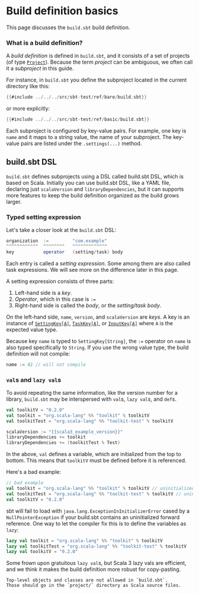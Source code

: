 Build definition basics
=======================

This page discusses the `build.sbt` build definition.

### What is a build definition?

A *build definition* is defined in `build.sbt`,
and it consists of a set of projects (of type [`Project`](../api/sbt/Project.html)).
Because the term *project* can be ambiguous,
we often call it a *subproject* in this guide.

For instance, in `build.sbt` you define
the subproject located in the current directory like this:

```scala
{{#include ../../../src/sbt-test/ref/bare/build.sbt}}
```

or more explicitly:

```scala
{{#include ../../../src/sbt-test/ref/basic/build.sbt}}
```

Each subproject is configured by key-value pairs.
For example, one key is `name` and it maps to a string value, the name of
your subproject.
The key-value pairs are listed under the `.settings(...)` method.

build.sbt DSL
-------------

`build.sbt` defines subprojects using a DSL called build.sbt DSL, which is based on Scala.
Initially you can use build.sbt DSL, like a YAML file, declaring just `scalaVersion` and `libraryDependencies`,
but it can supports more features to keep the build definition organized as the build grows larger.

### Typed setting expression

Let's take a closer look at the `build.sbt` DSL:

```scala
organization  :=         "com.example"
^^^^^^^^^^^^  ^^^^^^^^   ^^^^^^^^^^^^^
key           operator   (setting/task) body
```

Each entry is called a *setting expression*.
Some among them are also called task expressions.
We will see more on the difference later in this page.

A setting expression consists of three parts:

1. Left-hand side is a *key*.
2. *Operator*, which in this case is `:=`
3. Right-hand side is called the *body*, or the *setting/task body*.

On the left-hand side, `name`, `version`, and `scalaVersion` are *keys*.
A key is an instance of
[`SettingKey[A]`](../../api/sbt/SettingKey.html),
[`TaskKey[A]`](../../api/sbt/TaskKey.html), or
[`InputKey[A]`](../../api/sbt/InputKey.html) where `A` is the
expected value type.

Because key `name` is typed to `SettingKey[String]`,
the `:=` operator on `name` is also typed specifically to `String`.
If you use the wrong value type, the build definition will not compile:

```scala
name := 42 // will not compile
```

### `val`s and `lazy val`s

To avoid repeating the same information, like the version number for a library,
`build.sbt` may be interspersed with `val`s, `lazy val`s, and `def`s.

```scala
val toolkitV = "0.2.0"
val toolkit = "org.scala-lang" %% "toolkit" % toolkitV
val toolkitTest = "org.scala-lang" %% "toolkit-test" % toolkitV

scalaVersion := "{{scala3_example_version}}"
libraryDependencies += toolkit
libraryDependencies += (toolkitTest % Test)
```

In the above, `val` defines a variable, which are initialized from the top to bottom.
This means that `toolkitV` must be defined before it is referenced.

Here's a bad example:

```scala
// bad example
val toolkit = "org.scala-lang" %% "toolkit" % toolkitV // uninitialized reference!
val toolkitTest = "org.scala-lang" %% "toolkit-test" % toolkitV // uninitialized reference!
val toolkitV = "0.2.0"
```

sbt will fail to load with `java.lang.ExceptionInInitializerError` cased by a `NullPointerException` if your build.sbt contains an uninitialized forward reference.
One way to let the compiler fix this is to define the variables as `lazy`:

```scala
lazy val toolkit = "org.scala-lang" %% "toolkit" % toolkitV
lazy val toolkitTest = "org.scala-lang" %% "toolkit-test" % toolkitV
lazy val toolkitV = "0.2.0"
```

Some frown upon gratuitous `lazy val`s, but Scala 3 lazy vals are efficient,
and we think it makes the build definition more robust for copy-pasting.

```admonish note
Top-level objects and classes are not allowed in `build.sbt`.
Those should go in the `project/` directory as Scala source files.
```
